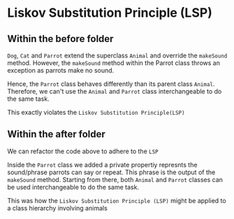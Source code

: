 # Liskov Substitution Principle (LSP)

## Within the before folder

`Dog`, `Cat` and `Parrot` extend the superclass `Animal` and override the `makeSound` method.
However, the `makeSound` method within the Parrot class throws an exception as parrots make no sound.

Hence, the `Parrot` class behaves differently than its parent class `Animal`. Therefore, we can't use the `Animal` and `Parrot` class interchangeable to do the same task.

This exactly violates the `Liskov Substitution Principle(LSP)`

## Within the after folder

We can refactor the code above to adhere to the `LSP`

Inside the `Parrot` class we added a private propertiy represnts the sound/phrase parrots can say or repeat.
This phrase is the output of the `makeSound` method. Starting from there, both `Animal` and `Parrot` classes can be used interchangeable to do the same task.

This was how the `Liskov Substitution Principle (LSP)` might be applied to a class hierarchy involving animals
